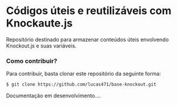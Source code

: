 # Códigos úteis e reutilizáveis com Knockaute.js

Repositório destinado para armazenar conteúdos úteis envolvendo Knockout.js e suas variáveis.


### Como contribuir?

Para contribuir, basta clonar este repositório da seguinte forma:

```sh
$ git clone https://github.com/lucas471/base-knockout.git
```


Documentação em desenvolvimento....
